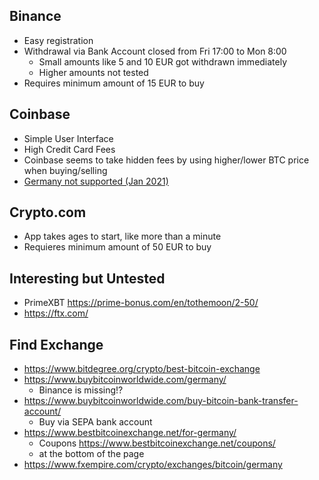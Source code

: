## Binance

- Easy registration
- Withdrawal via Bank Account closed from Fri 17:00 to Mon 8:00
  - Small amounts like 5 and 10 EUR got withdrawn immediately
  - Higher amounts not tested
- Requires minimum amount of 15 EUR to buy

## Coinbase

- Simple User Interface
- High Credit Card Fees
- Coinbase seems to take hidden fees by using higher/lower BTC price when buying/selling
- [Germany not supported (Jan 2021)](https://help.coinbase.com/en/coinbase/trading-and-funding/buying-selling-or-converting-crypto/what-countries-are-buys-and-sells-available-in)

## Crypto.com

- App takes ages to start, like more than a minute
- Requieres minimum amount of 50 EUR to buy

## Interesting but Untested

- PrimeXBT https://prime-bonus.com/en/tothemoon/2-50/
- https://ftx.com/

## Find Exchange

- https://www.bitdegree.org/crypto/best-bitcoin-exchange
- https://www.buybitcoinworldwide.com/germany/
  - Binance is missing!?
- https://www.buybitcoinworldwide.com/buy-bitcoin-bank-transfer-account/
  - Buy via SEPA bank account
- https://www.bestbitcoinexchange.net/for-germany/
  - Coupons https://www.bestbitcoinexchange.net/coupons/
  - at the bottom of the page
- https://www.fxempire.com/crypto/exchanges/bitcoin/germany
